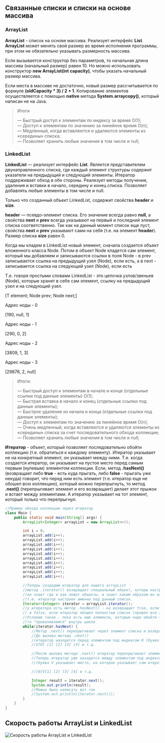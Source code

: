 ## Связанные списки и списки на основе массива

### ArrayList

**ArrayList<T>** - список на основе массива. Реализует интерфейс **List<T>**. **ArrayList** может менять свой размер во время исполнения программы, при этом не обязательно указывать размерность массива.

Если вызывается конструктор без параметров, то начальная длина массива (начальный размер) равен 10. Но можно использовать конструктор **new ArrayList(int capacity)**, чтобы указать начальный размер массива.

Если места в массиве не достаточно, новый размер рассчитывается по формуле **(oldCapacity * 3) / 2 + 1**. Копирование элементов осуществляется с помощью **native** метода **System.arraycopy()**, который написан не на Java.

> Итоги
> 
> — Быстрый доступ к элементам по индексу за время O(1);\
> — Доступ к элементам по значению за линейное время O(n);\
> — Медленный, когда вставляются и удаляются элементы из «середины» списка;\
> — Позволяет хранить любые значения в том числе и null;

### LinkedList

**LinkedList<T>** — реализует интерфейс **List<T>**. Является представителем двунаправленного списка, где каждый элемент структуры содержит указатели на предыдущий и следующий элементы. Итератор поддерживает обход в обе стороны. Реализует методы получения, удаления и вставки в начало, середину и конец списка. Позволяет добавлять любые элементы в том числе и null.

Только что созданный объект LinkedList, содержит свойства **header** и **size**.

**header** — псевдо-элемент списка. Его значение всегда равно **null**, a свойства **next** и **prev** всегда указывают на первый и последний элемент списка соответственно. Так как на данный момент список еще пуст, свойства **next** и **prev** указывают сами на себя (т.е. на элемент **header**). Размер списка **size** равен 0.

Когда мы кладем в LinkedList новый элемент, сначала создается объект вложенного класса Node. Потом в объект Node кладется сам элемент, который мы добавляем и записываются ссылки в поля Node - в prev записывается ссылка на предыдущий узел (Node), если есть, а в next - записывается ссылка на следующий узел (Node), если есть 

Т.е. говоря простыми словами LinkedList - это цепочка узлов/звеньев (Node), которые хранят в себе сам элемент, ссылку на предыдущий узел и на следующий узел.


[T element; Node prev; Node next;]

Адрес ноды - 0

[190, null, 1]

Адрес ноды - 1

[290, 0, 2]

Адрес ноды - 2

[3809, 1, 3]

Адрес ноды - 3

[29876, 2, null]

> Итоги:
> 
> — Быстрый доступ к элементам в начале и конце (отдельные ссылки под данные элементы) O(1);\
> — Быстрая вставка в начало и конец (отдельные ссылки под данные элементы);\
> — Быстрое удаление из начала и конца (отдельные ссылки под данные элементы);\
> — Доступ к элементам по значению за линейное время O(n);\
> — Очень медленный, когда вставляются и удаляются элементы из «середины» списка за счет последовательного обхода коллекции;\
> — Позволяет хранить любые значения в том числе и null;


**Итератор** - объект, который позволяет последовательно обойти коллекцию (т.е. обратиться к каждому элементу). Итератор указывает не на конкретный элемент,
он указывает между ними. Т.е. когда создается итератор, он указывает на пустое место перед самым первым (нулевым) элементом коллекции. Если, метод
**.hasNext()** (возвращает либо **true** - есть куда прыгать, либо **false** - прыгать уже некуда) говорит, что перед ним есть элемент
(т.е. итератор еще не обошел всю коллекцию), который можно перепрыгнуть, то метод **.next()** (перепрыгивает элемент и его возвращает) делает этот прыжок
и встает между элементами. А итератор указывает на тот элемент, который только что перепрыгнул.

```JAVA
//Пример обхода коллекции через итератор
class Main {
	public static void main(String[] args) {
		ArrayList<Integer> arrayList = new ArrayList<>();

		int i = 0;
		arrayList.add(i++);
		arrayList.add(i++);
		arrayList.add(i++);
		arrayList.add(i++);
		arrayList.add(i++);
		arrayList.add(i++);
		arrayList.add(i++);
		arrayList.add(i++);
		arrayList.add(i++);
		arrayList.add(i++);

		//Теперь создадим итератор для нашего arrayList
		//метод .iterator() возвращает специальный объект, которы настроен под данный список
		//он знает где и как лежат объекты, и знает каким образом их все найти
		//т.е. итератор настроен именно под данный список.
		Iterator<Integer> iterator = arrayList.iterator();
		//у итератора есть метод .hasNext() - он возвращает true, если итератор обошел еще не все элементы,
		// и false, если итератор обошел полностью список (прошел все элементы)
		//Условие такое - пока есть еще элементы, которые надо обойти (пока обошли не все элементы), 
		//то "проваливаемся" внутрь цикла
		while(iterator.hasNext) {
			//Метод .next() перепрыгивает через элемент списка и возвращает его
			//До вызова метода .next()
			//итератор находится перед элементом под индексом 0 (буква V указывает место, на которое указывает сам итератор)	
			//V[0] [1] [2] [3] [4] и т.д.

			//После вызова метода .next() итератор перепрыгивает элемент под индексом 0 и возвращает данный элемент (который перепрыгнул)
			//Теперь итератор уже находится между элементом под индексом 0 и 1
			//(буква V указывает место, на которое указывает сам итератор)

			//[0]V[1] [2] [3] [4] и т.д.

			Integer result = iterator.next();
			System.out.println(result);
			//Можно было написать вот так
			//System.out.println(iterator.next());
		}
	}
}
```
## Скорость работы ArrayList и LinkedList

![Скорость работы ArrayList и LinkedList](https://github.com/BelyiZ/JavaCourses/wiki/images/java-collection-framework/complexity.png)